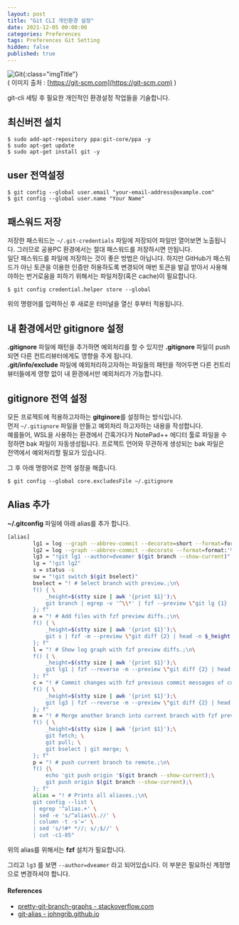 ```yaml
---
layout: post
title: "Git CLI 개인환경 설정"
date: 2021-12-05 00:00:00
categories: Preferences
tags: Preferences Git Setting
hidden: false
published: true
---
```


![Git](https://git-scm.com/images/logo@2x.png){:class="imgTitle"}  
( 이미지 출처 : [https://git-scm.com](https://git-scm.com) )  

git-cli 세팅 후 필요한 개인적인 환경설정 작업들을 기술합니다.  

<!--more-->

## 최신버전 설치

~~~terminal
$ sudo add-apt-repository ppa:git-core/ppa -y
$ sudo apt-get update
$ sudo apt-get install git -y
~~~

## user 전역설정

~~~terminal
$ git config --global user.email "your-email-address@example.com"
$ git config --global user.name "Your Name"
~~~


## 패스워드 저장

저장한 패스워드는 ```~/.git-credentials``` 파일에 저장되어 파일만 열어보면 노출됩니다. 그러므로 공용PC 환경에서는 절대 패스워드를 저장하시면 안됩니다.  
일단 패스워드를 파일에 저장하는 것이 좋은 방법은 아닙니다. 하지만 GitHub가 패스워드가 아닌 토큰을 이용한 인증만 허용하도록 변경되어 매번 토큰을 발급 받아서 사용해야하는 번거로움을 피하기 위해서는 파일저장(혹은 cache)이 필요합니다.

~~~terminal
$ git config credential.helper store --global
~~~

위의 명령어를 입력하신 후 새로운 터미널을 열신 후부터 적용됩니다.  

## 내 환경에서만 gitignore 설정

**.gitignore** 파일에 패턴을 추가하면 예외처리를 할 수 있지만 **.gitignore** 파일이 push되면 다른 컨트리뷰터에게도 영향을 주게 됩니다.  
**.git/info/exclude** 파일에 예외처리하고자하는 파일들의 패턴을 적어두면 다른 컨트리뷰터들에게 영향 없이 내 환경에서만 예외처리가 가능합니다.  

## gitignore 전역 설정

모든 프로젝트에 적용하고자하는 **gitginore**를 설정하는 방식입니다.  
먼저 ```~/.gitignore``` 파일을 만들고 예외처리 하고자하는 내용을 작성합니다.  
예를들어, WSL을 사용하는 환경에서 간혹가다가 NotePad++ 에디터 툴로 파일을 수정하면 bak 파일이 자동생성됩니다. 프로젝트 언어와 무관하게 생성되는 bak 파일은 전역에서 예외처리할 필요가 있습니다.  

그 후 아래 명령어로 전역 설정을 해줍니다.  

~~~terminal
$ git config --global core.excludesFile ~/.gitignore
~~~



## Alias 추가 

**~/.gitconfig** 파일에 아래 alias를 추가 합니다.

~~~bash
[alias]
        lg1 = log --graph --abbrev-commit --decorate=short --format=format:'%C(bold blue)%h%C(reset) - %C(bold green)(%ar)%C(reset) %C(white)%s%C(reset) %C(dim white)- %an%C(reset)%C(bold yellow)%d%C(reset)' --all
        lg2 = log --graph --abbrev-commit --decorate --format=format:'%C(bold blue)%h%C(reset) - %C(bold cyan)%aD%C(reset) %C(bold green)(%ar)%C(reset)%C(bold yellow)%d%C(reset)%n''          %C(white)%s%C(reset) %C(dim white)- %an%C(reset)' --all
        lg3 = "!git lg1 --author=dveamer $(git branch --show-current)"
        lg = "!git lg2"
        s = status -s
        sw = "!git switch $(git bselect)"
        bselect = "! # Select branch with preview.;\n\
        f() { \
            _height=$(stty size | awk '{print $1}');\
            git branch | egrep -v '^\\*' | fzf --preview \"git lg {1} | head -n $_height\"; \
        }; f"
        a = "! # Add files with fzf preview diffs.;\n\
        f() { \
            _height=$(stty size | awk '{print $1}');\
            git s | fzf -m --preview \"git diff {2} | head -n $_height \" | awk '{print $2}' | xargs git add; \
        }; f"
        l = "! # Show log graph with fzf preview diffs.;\n\
        f() { \
            _height=$(stty size | awk '{print $1}');\
            git lg1 | fzf --reverse -m --preview \"git diff {2} | head -n $_height \" ; \
        }; f"
        c = "! # Commit changes with fzf previous commit messages of current branch;\n\
        f() { \
            _height=$(stty size | awk '{print $1}');\
            git lg3 | fzf --reverse -m --preview \"git diff {2} | head -n $_height \" | awk '{print $3}' | xargs git commit -m ; \
        }; f"    
        m = "! # Merge another branch into current branch with fzf previous commit messages of current branch;\n\
        f() { \
            _height=$(stty size | awk '{print $1}');\
            git fetch; \
            git pull; \
            git bselect | git merge; \
        }; f"
        p = "! # push current branch to remote.;\n\
        f() {\
            echo 'git push origin '$(git branch --show-current);\
            git push origin $(git branch --show-current);\
        }; f"
        alias = "! # Prints all aliases.;\n\
        git config --list \
        | egrep '^alias.+' \
        | sed -e 's/^alias\\.//' \
        | column -t -s'=' \
        | sed 's/!#* *//; s/;$//' \
        | cut -c1-85"
~~~

위의 alias를 위해서는 **fzf** 설치가 필요합니다.  

그리고 ```lg3``` 를 보면 ```--author=dveamer``` 라고 되어있습니다. 이 부분은 필요하신 계정명으로 변경하셔야 합니다.  

#### References

  * [pretty-git-branch-graphs - stackoverflow.com](https://stackoverflow.com/a/9074343)
  * [git-alias - johngrib.github.io](https://johngrib.github.io/wiki/git-alias/)

